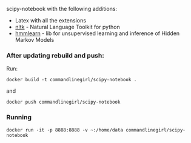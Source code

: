 scipy-notebook with the following additions:
- Latex with all the extensions
- [nltk](http://www.nltk.org/) - Natural Language Toolkit for python
- [hmmlearn](https://github.com/hmmlearn/hmmlearn) - lib for unsupervised learning and inference of Hidden Markov Models

### After updating rebuild and push:

Run:

`docker build -t commandlinegirl/scipy-notebook .`

and

`docker push commandlinegirl/scipy-notebook`

### Running

`docker run -it -p 8888:8888 -v ~:/home/data commandlinegirl/scipy-notebook`
